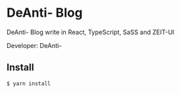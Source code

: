 # DeAnti- Blog

DeAnti- Blog write in React, TypeScript, SaSS and ZEIT-UI

Developer: DeAnti-

## Install

```shell
$ yarn install
```